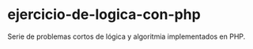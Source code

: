 # ejercicio-de-logica-con-php
Serie de problemas cortos de lógica y algoritmia implementados en PHP.
